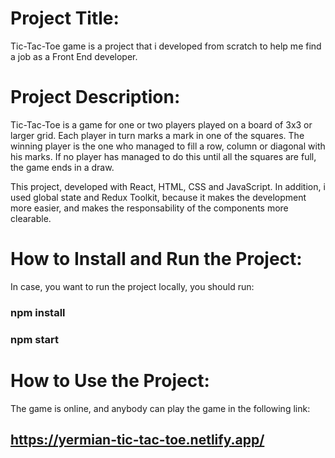 # Project Title:
Tic-Tac-Toe game is a project that i developed from scratch to help me find a job as a Front End developer.

# Project Description:
Tic-Tac-Toe is a game for one or two players played on a board of 3x3 or larger grid. 
Each player in turn marks a mark in one of the squares. 
The winning player is the one who managed to fill a row, column or diagonal with his marks. 
If no player has managed to do this until all the squares are full, the game ends in a draw.

This project, developed with React, HTML, CSS and JavaScript.
In addition, i used global state and Redux Toolkit, 
because it makes the development more easier, 
and makes the responsability of the components more clearable.

# How to Install and Run the Project:
In case, you want to run the project locally,
you should run:
### npm install
### npm start

# How to Use the Project:
The game is online, and anybody can play the game in the following link:
## https://yermian-tic-tac-toe.netlify.app/
